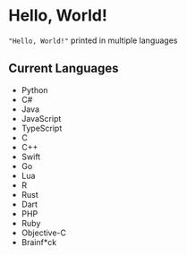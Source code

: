 # Hello, World!
`"Hello, World!"` printed in multiple languages  
  
## Current Languages
- Python
- C#
- Java
- JavaScript
- TypeScript
- C
- C++
- Swift
- Go
- Lua
- R
- Rust
- Dart
- PHP
- Ruby
- Objective-C
- Brainf*ck
